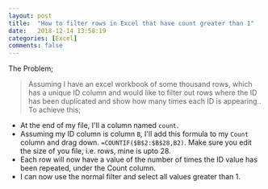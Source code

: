 ```yaml
---
layout: post
title:  "How to filter rows in Excel that have count greater than 1"
date:   2018-12-14 13:58:19
categories: [Excel]
comments: false
---
```

The Problem;

> Assuming I have an excel workbook of some thousand rows, which has a unique ID column and would like to filter out rows where the ID has been duplicated and show how many times each ID is appearing.. To achieve this;

- At the end of my file, I'll a column named `count`.
- Assuming my ID column is column `B`, I'll add this formula to my `Count` column and drag down. ```=COUNTIF($B$2:$B$28,B2)```. Make sure you edit the size of you file, i.e. rows, mine is upto 28.
- Each row will now have a value of the number of times the ID value has been repeated, under the Count column.
- I can now use the normal filter and select all values greater than 1.


